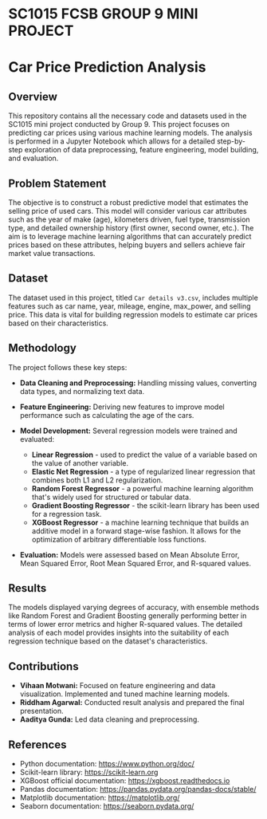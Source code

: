 # SC1015 FCSB GROUP 9 MINI PROJECT

# Car Price Prediction Analysis

## Overview
This repository contains all the necessary code and datasets used in the SC1015 mini project conducted by Group 9. This project focuses on predicting car prices using various machine learning models. The analysis is performed in a Jupyter Notebook which allows for a detailed step-by-step exploration of data preprocessing, feature engineering, model building, and evaluation. 

## Problem Statement 
The objective is to construct a robust predictive model that estimates the selling price of used cars. This model will consider various car attributes such as the year of make (age), kilometers driven, fuel type, transmission type, and detailed ownership history (first owner, second owner, etc.). The aim is to leverage machine learning algorithms that can accurately predict prices based on these attributes, helping buyers and sellers achieve fair market value transactions.

## Dataset
The dataset used in this project, titled `Car details v3.csv`, includes multiple features such as car name, year, mileage, engine, max_power, and selling price. This data is vital for building regression models to estimate car prices based on their characteristics.

## Methodology
The project follows these key steps:
- **Data Cleaning and Preprocessing:** Handling missing values, converting data types, and normalizing text data.
- **Feature Engineering:** Deriving new features to improve model performance such as calculating the age of the cars.
- **Model Development:** Several regression models were trained and evaluated:
  - **Linear Regression** - used to predict the value of a variable based on the value of another variable.
  - **Elastic Net Regression** - a type of regularized linear regression that combines both L1 and L2 regularization.
  - **Random Forest Regressor** - a powerful machine learning algorithm that's widely used for structured or tabular data.
  - **Gradient Boosting Regressor** -  the scikit-learn library has been used for a regression task.
  - **XGBoost Regressor** - a machine learning technique that builds an additive model in a forward stage-wise fashion. It allows for the optimization of arbitrary differentiable loss functions.
    
- **Evaluation:** Models were assessed based on Mean Absolute Error, Mean Squared Error, Root Mean Squared Error, and R-squared values.

## Results
The models displayed varying degrees of accuracy, with ensemble methods like Random Forest and Gradient Boosting generally performing better in terms of lower error metrics and higher R-squared values. The detailed analysis of each model provides insights into the suitability of each regression technique based on the dataset's characteristics.

## Contributions
- **Vihaan Motwani:** Focused on feature engineering and data visualization. Implemented and tuned machine learning models.
- **Riddham Agarwal:** Conducted result analysis and prepared the final presentation.
- **Aaditya Gunda:** Led data cleaning and preprocessing.

## References
- Python documentation: https://www.python.org/doc/
- Scikit-learn library: https://scikit-learn.org
- XGBoost official documentation: https://xgboost.readthedocs.io
- Pandas documentation: https://pandas.pydata.org/pandas-docs/stable/
- Matplotlib documentation: https://matplotlib.org/
- Seaborn documentation: https://seaborn.pydata.org/
